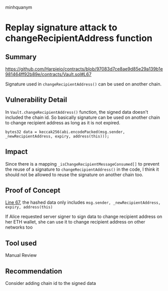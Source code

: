 minhquanym
# Replay signature attack to changeRecipientAddress function

## Summary

https://github.com/Harpieio/contracts/blob/97083d7ce8ae9d85e29a139b1e981464ff92b89e/contracts/Vault.sol#L67

Signature used in `changeRecipientAddress()` can be used on another chain.

## Vulnerability Detail

In `Vault.changeRecipientAddress()` function, the signed data doesn't included the chain id. So basically signature can be used on another chain to change recipient address as long as it is not expired.

```solidity
bytes32 data = keccak256(abi.encodePacked(msg.sender, _newRecipientAddress, expiry, address(this)));
```

## Impact

Since there is a mapping `_isChangeRecipientMessageConsumed[]` to prevent the reuse of a signature to `changeRecipientAddress()` in the code, I think it should not be allowed to reuse the signature on another chain too. 

## Proof of Concept

[Line 67](https://github.com/Harpieio/contracts/blob/97083d7ce8ae9d85e29a139b1e981464ff92b89e/contracts/Vault.sol#L67), the hashed data only includes `msg.sender, _newRecipientAddress, expiry, address(this)`

If Alice requested server signer to sign data to change recipient address on her ETH wallet, she can use it to change recipient address on other networks too

## Tool used

Manual Review

## Recommendation

Consider adding chain id to the signed data
